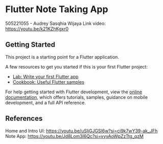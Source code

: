 # Flutter Note Taking App

505221055 - Audrey Sasqhia Wijaya
Link video: https://youtu.be/k21KZhKgxr0

## Getting Started

This project is a starting point for a Flutter application.

A few resources to get you started if this is your first Flutter project:

- [Lab: Write your first Flutter app](https://docs.flutter.dev/get-started/codelab)
- [Cookbook: Useful Flutter samples](https://docs.flutter.dev/cookbook)

For help getting started with Flutter development, view the
[online documentation](https://docs.flutter.dev/), which offers tutorials,
samples, guidance on mobile development, and a full API reference.

## References
Home and Intro UI: https://youtu.be/uSljGJGSl6w?si=ci9k7wY39-ak_JFh
Note App: https://youtu.be/Jd8Lom3I6Qc?si=vyvAoWpZzTtg_qzM


